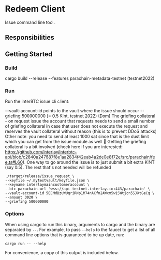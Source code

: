 # Redeem Client

Issue command line tool.

## Responsibilities

## Getting Started

### Build
cargo build --release --features parachain-metadata-testnet (testnet2022)

### Run
Run the interBTC issue cli client:

--vault-account-id points to the vault where the issue should occur
--griefing 500000000 (= 0.5 Kint, testnet 2022)
(Dom) The griefing collateral - on request issue the account that requests needs to send a small number of griefing collateral in case that user does not execute the request and reserves the vault collateral without reason (this is to prevent DDoS attacks)
Other note: you need to send at least 1000 sat since that is the dust limit which you can get from the issue module as well 🙂
Getting the griefing collateral is a bit involved (check here if you are interested: https://github.com/interlay/interbtc-api/blob/c2840a247687f8e1aa2834f42eab4a2de0e8f72e/src/parachain/fee.ts#L60). One way to go around the issue is to just submit a bit extra KINT (say 0.5). The rest that's not needed will be refunded

```
./target/release/issue_request \
--keyfile ~/.mytestvault/keyfile.json \
--keyname interlaymaincustomeraccount \
--btc-parachain-url 'wss://api-testnet.interlay.io:443/parachain' \
--vault-account-id 5ECMdBzuWUqriRNp1M74nACfm2AWxm5w1SWtjcn5SJXtGeCq \
--amount 3020 \
--griefing 500000000
```

### Options

When using cargo to run this binary, arguments to cargo and the binary are separated by `--`. For example, to pass `--help` to the faucet to get a list of all command line options that is guaranteed to be up date, run:

```
cargo run -- --help
```

For convenience, a copy of this output is included below.
```
```
